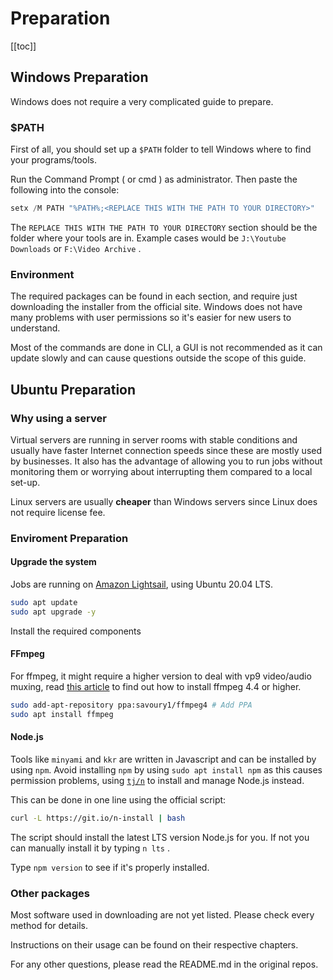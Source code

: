 # Preparation

[[toc]]

## Windows Preparation

Windows does not require a very complicated guide to prepare.

### $PATH

First of all, you should set up a `$PATH` folder to tell Windows where to find your programs/tools.

Run the Command Prompt ( or cmd ) as administrator. Then paste the following into the console:

```powershell
setx /M PATH "%PATH%;<REPLACE THIS WITH THE PATH TO YOUR DIRECTORY>"
```
The `REPLACE THIS WITH THE PATH TO YOUR DIRECTORY` section should be the folder where your tools are in. Example cases would be `J:\Youtube Downloads` or `F:\Video Archive` .

### Environment

The required packages can be found in each section, and require just downloading the installer from the official site. Windows does not have many problems with user permissions so it's easier for new users to understand.

Most of the commands are done in CLI, a GUI is not recommended as it can update slowly and can cause questions outside the scope of this guide.

## Ubuntu Preparation

### Why using a server

Virtual servers are running in server rooms with stable conditions and usually have faster Internet connection speeds since these are mostly used by businesses. It also has the advantage of allowing you to run jobs without monitoring them or worrying about interrupting them compared to a local set-up.

Linux servers are usually **cheaper** than Windows servers since Linux does not require license fee.

### Enviroment Preparation

#### Upgrade the system

Jobs are running on [Amazon Lightsail](https://lightsail.aws.amazon.com/), using Ubuntu 20.04 LTS.

```bash
sudo apt update
sudo apt upgrade -y
```

Install the required components

#### FFmpeg

For ffmpeg, it might require a higher version to deal with vp9 video/audio muxing, read [this article](https://ubuntuhandbook.org/index.php/2021/05/install-ffmpeg-4-4-ppa-ubuntu-20-04-21-04/) to find out how to install ffmpeg 4.4 or higher.

```bash
sudo add-apt-repository ppa:savoury1/ffmpeg4 # Add PPA
sudo apt install ffmpeg
```

#### Node.js

Tools like `minyami` and `kkr` are written in Javascript and can be installed by using `npm`. Avoid installing `npm` by using `sudo apt install npm` as this causes permission problems, using [`tj/n`](https://github.com/tj/n) to install and manage Node.js instead.

This can be done in one line using the official script:

```bash
curl -L https://git.io/n-install | bash
```

The script should install the latest LTS version Node.js for you. If not you can manually install it by typing `n lts` .

Type `npm version` to see if it's properly installed.

### Other packages

Most software used in downloading are not yet listed. Please check every method for details.

Instructions on their usage can be found on their respective chapters.

For any other questions, please read the README.md in the original repos.
